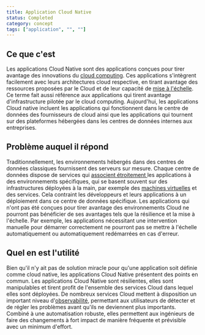 ```yaml
---
title: Application Cloud Native
status: Completed
category: concept
tags: ["application", "", ""]
---
```


## Ce que c'est

Les applications Cloud Native sont des applications conçues pour tirer avantage des innovations du [cloud computing](/cloud-computing/).
Ces applications s'intègrent facilement avec leurs architectures cloud respective, en tirant avantage des ressources proposées par le Cloud et de leur capacité de [mise à l'échelle](/scalability/).
Ce terme fait aussi référence aux applications qui tirent avantage d'infrastructure pilotée par le cloud computing.
Aujourd'hui, les applications Cloud native incluent les applications qui fonctionnent dans le centre de données des fournisseurs de cloud ainsi que les applications qui tournent sur des plateformes hébergées dans les centres de données internes aux entreprises.

## Problème auquel il répond

Traditionnellement, les environnements hébergés dans des centres de données classiques fournissent des serveurs sur mesure.
Chaque centre de données dispose de services qui  [associent étroitement ](/tightly-coupled-architectures/) les applications à des environnements spécifiques, qui se basent souvent sur des infrastructures déployées à la main, par exemple des [machines virtuelles](/virtual-machine/) et des services. Cela contraint les développeurs et leurs applications à un déploiement dans ce centre de données spécifique.
Les applications qui n'ont pas été conçues pour tirer avantage des environnements Cloud ne pourront pas bénéficier de ses avantages tels que la résilience et la mise à l'échelle.
Par exemple, les applications nécessitant une intervention manuelle pour démarrer correctement ne pourront pas se mettre à l'échelle automatiquement ou automatiquement redémarrées en cas d'erreur. 

## Quel en est l'utilité

Bien qu'il n'y ait pas de solution miracle pour qu'une application soit définie comme cloud native, les applications
Cloud Native présentent des points en commun.
Les applications Cloud Native sont résilientes, elles sont manipulables et tirent profit de l'ensemble des services Cloud dans lequel elles
sont déployées.
De nombreux services Cloud mettent à disposition un important niveau d'[observabilité](/observability/), permettant aux utilisateurs
de détecter et de régler les problèmes avant qu'ils ne deviennent plus importants.
Combiné à une automatisation robuste, elles permettent aux ingénieurs de faire des changements à fort impact de manière fréquente et prévisible avec un minimum d'effort.


